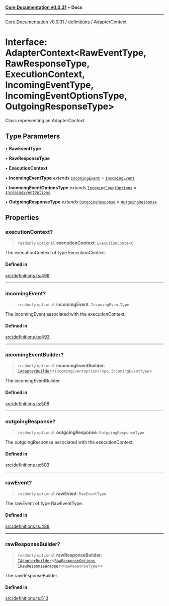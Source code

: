[**Core Documentation v0.0.31**](../../README.md) • **Docs**

***

[Core Documentation v0.0.31](../../modules.md) / [definitions](../README.md) / AdapterContext

# Interface: AdapterContext\<RawEventType, RawResponseType, ExecutionContext, IncomingEventType, IncomingEventOptionsType, OutgoingResponseType\>

Class representing an AdapterContext.

## Type Parameters

• **RawEventType**

• **RawResponseType**

• **ExecutionContext**

• **IncomingEventType** *extends* [`IncomingEvent`](../../events/IncomingEvent/classes/IncomingEvent.md) = [`IncomingEvent`](../../events/IncomingEvent/classes/IncomingEvent.md)

• **IncomingEventOptionsType** *extends* [`IncomingEventOptions`](../../events/IncomingEvent/interfaces/IncomingEventOptions.md) = [`IncomingEventOptions`](../../events/IncomingEvent/interfaces/IncomingEventOptions.md)

• **OutgoingResponseType** *extends* [`OutgoingResponse`](../../events/OutgoingResponse/classes/OutgoingResponse.md) = [`OutgoingResponse`](../../events/OutgoingResponse/classes/OutgoingResponse.md)

## Properties

### executionContext?

> `readonly` `optional` **executionContext**: `ExecutionContext`

The executionContext of type ExecutionContext.

#### Defined in

[src/definitions.ts:498](https://github.com/stonemjs/core/blob/40e6656006329b0d27f05f845f48db22a574f5ce/src/definitions.ts#L498)

***

### incomingEvent?

> `readonly` `optional` **incomingEvent**: `IncomingEventType`

The incomingEvent associated with the executionContext.

#### Defined in

[src/definitions.ts:493](https://github.com/stonemjs/core/blob/40e6656006329b0d27f05f845f48db22a574f5ce/src/definitions.ts#L493)

***

### incomingEventBuilder?

> `readonly` `optional` **incomingEventBuilder**: [`IAdapterBuilder`](IAdapterBuilder.md)\<`IncomingEventOptionsType`, `IncomingEventType`\>

The incomingEventBuilder.

#### Defined in

[src/definitions.ts:508](https://github.com/stonemjs/core/blob/40e6656006329b0d27f05f845f48db22a574f5ce/src/definitions.ts#L508)

***

### outgoingResponse?

> `readonly` `optional` **outgoingResponse**: `OutgoingResponseType`

The outgoingResponse associated with the executionContext.

#### Defined in

[src/definitions.ts:503](https://github.com/stonemjs/core/blob/40e6656006329b0d27f05f845f48db22a574f5ce/src/definitions.ts#L503)

***

### rawEvent?

> `readonly` `optional` **rawEvent**: `RawEventType`

The rawEvent of type RawEventType.

#### Defined in

[src/definitions.ts:488](https://github.com/stonemjs/core/blob/40e6656006329b0d27f05f845f48db22a574f5ce/src/definitions.ts#L488)

***

### rawResponseBuilder?

> `readonly` `optional` **rawResponseBuilder**: [`IAdapterBuilder`](IAdapterBuilder.md)\<[`RawResponseOptions`](RawResponseOptions.md), [`IRawResponseWrapper`](IRawResponseWrapper.md)\<`RawResponseType`\>\>

The rawResponseBuilder.

#### Defined in

[src/definitions.ts:513](https://github.com/stonemjs/core/blob/40e6656006329b0d27f05f845f48db22a574f5ce/src/definitions.ts#L513)
